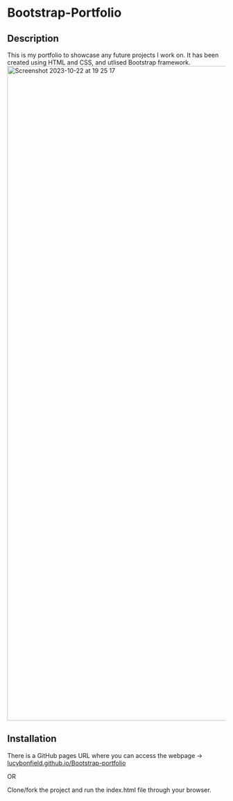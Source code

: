 # Bootstrap-Portfolio

## Description
This is my portfolio to showcase any future projects I work on. It has been created using HTML and CSS, and utlised Bootstrap framework.
<img width="1509" alt="Screenshot 2023-10-22 at 19 25 17" src="https://github.com/lucybonfield/Bootstrap-Portfolio/assets/40248317/471956df-b478-4bab-b051-b6572ea2b569">

## Installation
There is a GitHub pages URL where you can access the webpage -> [lucybonfield.github.io/Bootstrap-portfolio](https://lucybonfield.github.io/Bootstrap-Portfolio/)

OR

Clone/fork the project and run the index.html file through your browser.
